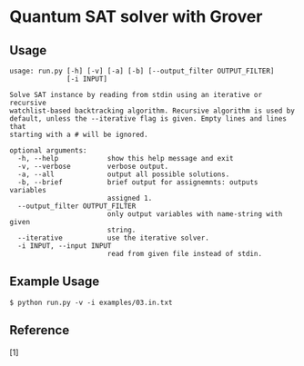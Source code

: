 # Quantum SAT solver with Grover


## Usage

    usage: run.py [-h] [-v] [-a] [-b] [--output_filter OUTPUT_FILTER]
                  [-i INPUT]

    Solve SAT instance by reading from stdin using an iterative or recursive
    watchlist-based backtracking algorithm. Recursive algorithm is used by
    default, unless the --iterative flag is given. Empty lines and lines that
    starting with a # will be ignored.

    optional arguments:
      -h, --help            show this help message and exit
      -v, --verbose         verbose output.
      -a, --all             output all possible solutions.
      -b, --brief           brief output for assignemnts: outputs variables
                            assigned 1.
      --output_filter OUTPUT_FILTER
                            only output variables with name-string with given
                            string.
      --iterative           use the iterative solver.
      -i INPUT, --input INPUT
                            read from given file instead of stdin.

## Example Usage

    $ python run.py -v -i examples/03.in.txt
    
    

## Reference
\[1\] []()
